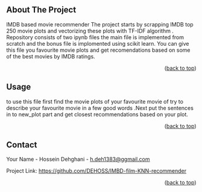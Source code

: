 <!-- Improved compatibility of back to top link: See: https://github.com/othneildrew/Best-README-Template/pull/73 -->

<!--
*** Thanks for checking out the Best-README-Template. If you have a suggestion
*** that would make this better, please fork the repo and create a pull request
*** or simply open an issue with the tag "enhancement".
*** Don't forget to give the project a star!
*** Thanks again! Now go create something AMAZING! :D
-->



<!-- PROJECT SHIELDS -->
<!--
*** I'm using markdown "reference style" links for readability.
*** Reference links are enclosed in brackets [ ] instead of parentheses ( ).
*** See the bottom of this document for the declaration of the reference variables
*** for contributors-url, forks-url, etc. This is an optional, concise syntax you may use.
*** https://www.markdownguide.org/basic-syntax/#reference-style-links
-->
<!-- [![Contributors][contributors-shield]][contributors-url]
[![Forks][forks-shield]][forks-url]
[![Stargazers][stars-shield]][stars-url]
[![Issues][issues-shield]][issues-url]
[![project_license][license-shield]][license-url]
[![LinkedIn][linkedin-shield]][linkedin-url] -->






<!-- ABOUT THE PROJECT -->
## About The Project

IMDB based movie recommender 
The project starts by scrapping IMDB top 250 movie plots and vectorizing these plots with TF-IDF algorithm .
Repository consists of two ipynb files the main file is implemented from scratch and the bonus file is implomented using scikit learn.
You can give this file you favourite movie plots and get recomendations based on some of the best movies by IMDB ratings.


<p align="right">(<a href="#readme-top">back to top</a>)</p>


<!-- USAGE EXAMPLES -->
## Usage

to use this file first find the movie plots of your favourite movie of try to describe your favourite movie in a few good words .Next put the sentences in to new_plot part and get closest recommendations based on your plot.


<p align="right">(<a href="#readme-top">back to top</a>)</p>







## Contact

Your Name - Hossein Dehghani - h.deh1383@ggmail.com

Project Link: https://github.com/DEHOSS/IMBD-film-KNN-recommender

<p align="right">(<a href="#readme-top">back to top</a>)</p>


[Svelte-url]: https://svelte.dev/
[Laravel.com]: https://img.shields.io/badge/Laravel-FF2D20?style=for-the-badge&logo=laravel&logoColor=white
[Laravel-url]: https://laravel.com
[Bootstrap.com]: https://img.shields.io/badge/Bootstrap-563D7C?style=for-the-badge&logo=bootstrap&logoColor=white
[Bootstrap-url]: https://getbootstrap.com
[JQuery.com]: https://img.shields.io/badge/jQuery-0769AD?style=for-the-badge&logo=jquery&logoColor=white
[JQuery-url]: https://jquery.com 
